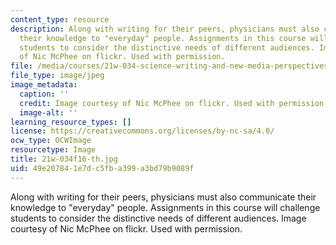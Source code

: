 ```yaml
---
content_type: resource
description: Along with writing for their peers, physicians must also communicate
  their knowledge to "everyday" people. Assignments in this course will challenge
  students to consider the distinctive needs of different audiences. Image courtesy
  of Nic McPhee on flickr. Used with permission.
file: /media/courses/21w-034-science-writing-and-new-media-perspectives-on-medicine-and-public-health-fall-2016/49e207841e7dc5fba399a3bd79b9089f_21w-034f16-th.jpg
file_type: image/jpeg
image_metadata:
  caption: ''
  credit: Image courtesy of Nic McPhee on flickr. Used with permission.
  image-alt: ''
learning_resource_types: []
license: https://creativecommons.org/licenses/by-nc-sa/4.0/
ocw_type: OCWImage
resourcetype: Image
title: 21w-034f16-th.jpg
uid: 49e20784-1e7d-c5fb-a399-a3bd79b9089f
---
```

Along with writing for their peers, physicians must also communicate their knowledge to "everyday" people. Assignments in this course will challenge students to consider the distinctive needs of different audiences. Image courtesy of Nic McPhee on flickr. Used with permission.